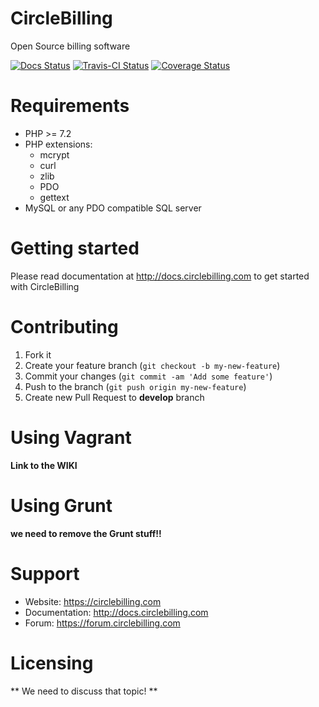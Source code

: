 CircleBilling 
================================================================================
Open Source billing software

[![Docs Status](https://readthedocs.org/projects/circlebilling/badge/?version=latest)](https://readthedocs.org/projects/circlebilling/badge/?version=latest)
[![Travis-CI Status](https://travis-ci.org/CircleBilling/CircleBilling.svg?branch=develop)](https://travis-ci.org/CircleBilling/CircleBilling)
[![Coverage Status](https://coveralls.io/repos/github/CircleBilling/CircleBilling/badge.svg?branch=master)](https://coveralls.io/github/CircleBilling/CircleBilling?branch=master)

Requirements
================================================================================

* PHP >= 7.2
* PHP extensions:
  * mcrypt
  * curl
  * zlib
  * PDO
  * gettext
* MySQL or any PDO compatible SQL server

Getting started
================================================================================

Please read documentation at http://docs.circlebilling.com to get started
with CircleBilling

Contributing
================================================================================

1. Fork it
2. Create your feature branch (`git checkout -b my-new-feature`)
3. Commit your changes (`git commit -am 'Add some feature'`)
4. Push to the branch (`git push origin my-new-feature`)
5. Create new Pull Request to **develop** branch

Using Vagrant
================================================================================
**Link to the WIKI**

Using Grunt
===========
**we need to remove the Grunt stuff!!**


Support
================================================================================

* Website: https://circlebilling.com
* Documentation: http://docs.circlebilling.com
* Forum: https://forum.circlebilling.com

Licensing
================================================================================

** We need to discuss that topic! **
